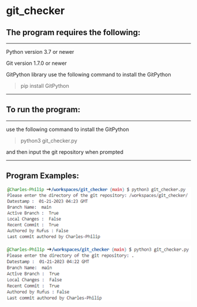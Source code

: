 # git_checker

## The program requires the following:

---

Python version 3.7 or newer

Git version 1.7.0 or newer

GitPython library
use the following command to install the GitPython
> pip install GitPython

---

## To run the program:

---

use the following command to install the GitPython
> python3 git_checker.py

and then input the git repository when prompted

---

## Program Examples:

![alt text](https://github.com/Charles-Philip/git_checker/blob/main/images/specific%20dir%20git%20checker%20Capture.PNG "specific directory")

![alt text](https://github.com/Charles-Philip/git_checker/blob/main/images/current%20dir%20git%20checker%20Capture.PNG "current directory")




